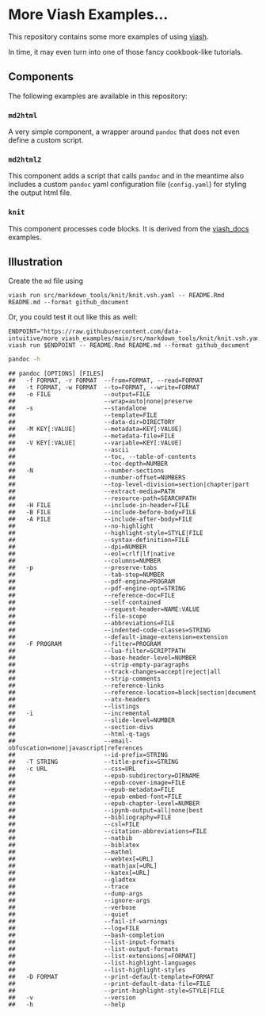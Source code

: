 
# More Viash Examples…

This repository contains some more examples of using
[viash](https://github.com/data-intuitive/viash).

In time, it may even turn into one of those fancy cookbook-like
tutorials.

## Components

The following examples are available in this repository:

### `md2html`

A very simple component, a wrapper around `pandoc` that does not even
define a custom script.

### `md2html2`

This component adds a script that calls `pandoc` and in the meantime
also includes a custom `pandoc` yaml configuration file (`config.yaml`)
for styling the output html file.

### `knit`

This component processes code blocks. It is derived from the
[viash\_docs](https://github.com/data-intuitive/viash_docs/tree/master/examples/knit)
examples.

## Illustration

Create the `md` file using

    viash run src/markdown_tools/knit/knit.vsh.yaml -- README.Rmd README.md --format github_document

Or, you could test it out like this as well:

    ENDPOINT="https://raw.githubusercontent.com/data-intuitive/more_viash_examples/main/src/markdown_tools/knit/knit.vsh.yaml"
    viash run $ENDPOINT -- README.Rmd README.md --format github_document

``` sh
pandoc -h
```

    ## pandoc [OPTIONS] [FILES]
    ##   -f FORMAT, -r FORMAT  --from=FORMAT, --read=FORMAT                    
    ##   -t FORMAT, -w FORMAT  --to=FORMAT, --write=FORMAT                     
    ##   -o FILE               --output=FILE                                   
    ##                         --wrap=auto|none|preserve                       
    ##   -s                    --standalone                                    
    ##                         --template=FILE                                 
    ##                         --data-dir=DIRECTORY                            
    ##   -M KEY[:VALUE]        --metadata=KEY[:VALUE]                          
    ##                         --metadata-file=FILE                            
    ##   -V KEY[:VALUE]        --variable=KEY[:VALUE]                          
    ##                         --ascii                                         
    ##                         --toc, --table-of-contents                      
    ##                         --toc-depth=NUMBER                              
    ##   -N                    --number-sections                               
    ##                         --number-offset=NUMBERS                         
    ##                         --top-level-division=section|chapter|part       
    ##                         --extract-media=PATH                            
    ##                         --resource-path=SEARCHPATH                      
    ##   -H FILE               --include-in-header=FILE                        
    ##   -B FILE               --include-before-body=FILE                      
    ##   -A FILE               --include-after-body=FILE                       
    ##                         --no-highlight                                  
    ##                         --highlight-style=STYLE|FILE                    
    ##                         --syntax-definition=FILE                        
    ##                         --dpi=NUMBER                                    
    ##                         --eol=crlf|lf|native                            
    ##                         --columns=NUMBER                                
    ##   -p                    --preserve-tabs                                 
    ##                         --tab-stop=NUMBER                               
    ##                         --pdf-engine=PROGRAM                            
    ##                         --pdf-engine-opt=STRING                         
    ##                         --reference-doc=FILE                            
    ##                         --self-contained                                
    ##                         --request-header=NAME:VALUE                     
    ##                         --file-scope                                    
    ##                         --abbreviations=FILE                            
    ##                         --indented-code-classes=STRING                  
    ##                         --default-image-extension=extension             
    ##   -F PROGRAM            --filter=PROGRAM                                
    ##                         --lua-filter=SCRIPTPATH                         
    ##                         --base-header-level=NUMBER                      
    ##                         --strip-empty-paragraphs                        
    ##                         --track-changes=accept|reject|all               
    ##                         --strip-comments                                
    ##                         --reference-links                               
    ##                         --reference-location=block|section|document     
    ##                         --atx-headers                                   
    ##                         --listings                                      
    ##   -i                    --incremental                                   
    ##                         --slide-level=NUMBER                            
    ##                         --section-divs                                  
    ##                         --html-q-tags                                   
    ##                         --email-obfuscation=none|javascript|references  
    ##                         --id-prefix=STRING                              
    ##   -T STRING             --title-prefix=STRING                           
    ##   -c URL                --css=URL                                       
    ##                         --epub-subdirectory=DIRNAME                     
    ##                         --epub-cover-image=FILE                         
    ##                         --epub-metadata=FILE                            
    ##                         --epub-embed-font=FILE                          
    ##                         --epub-chapter-level=NUMBER                     
    ##                         --ipynb-output=all|none|best                    
    ##                         --bibliography=FILE                             
    ##                         --csl=FILE                                      
    ##                         --citation-abbreviations=FILE                   
    ##                         --natbib                                        
    ##                         --biblatex                                      
    ##                         --mathml                                        
    ##                         --webtex[=URL]                                  
    ##                         --mathjax[=URL]                                 
    ##                         --katex[=URL]                                   
    ##                         --gladtex                                       
    ##                         --trace                                         
    ##                         --dump-args                                     
    ##                         --ignore-args                                   
    ##                         --verbose                                       
    ##                         --quiet                                         
    ##                         --fail-if-warnings                              
    ##                         --log=FILE                                      
    ##                         --bash-completion                               
    ##                         --list-input-formats                            
    ##                         --list-output-formats                           
    ##                         --list-extensions[=FORMAT]                      
    ##                         --list-highlight-languages                      
    ##                         --list-highlight-styles                         
    ##   -D FORMAT             --print-default-template=FORMAT                 
    ##                         --print-default-data-file=FILE                  
    ##                         --print-highlight-style=STYLE|FILE              
    ##   -v                    --version                                       
    ##   -h                    --help
